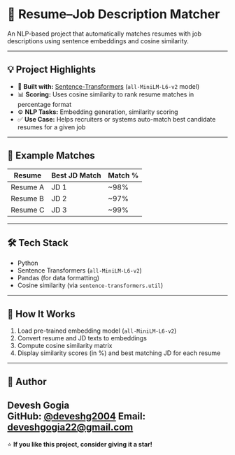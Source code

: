 # 📄 Resume–Job Description Matcher

An NLP-based project that automatically matches resumes with job descriptions using sentence embeddings and cosine similarity.

---

## 💡 Project Highlights

- 🧠 **Built with:** [Sentence-Transformers](https://www.sbert.net/) (`all-MiniLM-L6-v2` model)  
- 📊 **Scoring:** Uses cosine similarity to rank resume matches in percentage format  
- ⚙️ **NLP Tasks:** Embedding generation, similarity scoring  
- ✅ **Use Case:** Helps recruiters or systems auto-match best candidate resumes for a given job  

---

## 🧪 Example Matches

| Resume   | Best JD Match | Match % |
|----------|----------------|---------|
| Resume A | JD 1           | ~98%    |
| Resume B | JD 2           | ~97%    |
| Resume C | JD 3           | ~99%    |

---

## 🛠️ Tech Stack

- Python  
- Sentence Transformers (`all-MiniLM-L6-v2`)  
- Pandas (for data formatting)  
- Cosine similarity (via `sentence-transformers.util`)

---

## 🚀 How It Works

1. Load pre-trained embedding model (`all-MiniLM-L6-v2`)  
2. Convert resume and JD texts to embeddings  
3. Compute cosine similarity matrix  
4. Display similarity scores (in %) and best matching JD for each resume  

---

## 👤 Author

**Devesh Gogia**  
GitHub: [@deveshg2004](https://github.com/deveshg2004)
Email: deveshgogia22@gmail.com
---


⭐ **If you like this project, consider giving it a star!**
